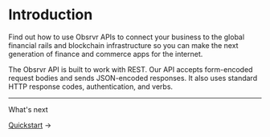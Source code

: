 # Introduction

Find out how to use Obsrvr APIs to connect your business to the global financial rails and blockchain infrastructure so you can make the next generation of finance and commerce apps for the internet.

The Obsrvr API is built to work with REST. Our API accepts form-encoded request bodies and sends JSON-encoded responses. It also uses standard HTTP response codes, authentication, and verbs.



---
What's next

[Quickstart](/docs/obsrvr-openapi/31uwgaiz34x04-api-quickstart) &rarr;